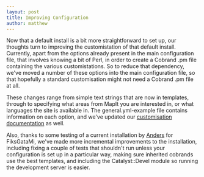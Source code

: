 ```yaml
---
layout: post
title: Improving Configuration
author: matthew
---
```


Now that a default install is a bit more straightforward to set up, our
thoughts turn to improving the customistation of that default install.
Currently, apart from the options already present in the main configuration
file, that involves knowing a bit of Perl, in order to create a Cobrand .pm
file containing the various customistations. So to reduce that dependency,
we've moved a number of these options into the main configuration file, so that
hopefully a standard customisation might not need a Cobrand .pm file at all.

These changes range from simple text strings that are now in templates, through
to specifying what areas from MapIt you are interested in, or what languages
the site is available in. The general.yml-example file contains information on
each option, and we've updated our [customisation documentation](/customising/)
as well.

Also, thanks to some testing of a current installation by
[Anders](https://github.com/kagee) for FiksGataMi, we've made more incremental
improvements to the installation, including fixing a couple of tests that
shouldn't run unless your configuration is set up in a particular way, making
sure inherited cobrands use the best templates, and including the
Catalyst::Devel module so running the development server is easier.


